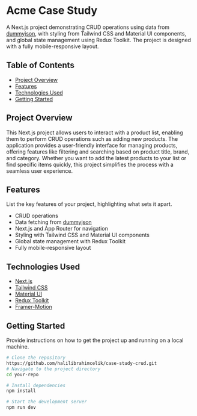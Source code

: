 # Acme Case Study

A Next.js project demonstrating CRUD operations using data from [dummyjson](https://dummyjson.com/docs/products), with styling from Tailwind CSS and Material UI components, and global state management using Redux Toolkit. The project is designed with a fully mobile-responsive layout.

## Table of Contents

- [Project Overview](#project-overview)
- [Features](#features)
- [Technologies Used](#technologies-used)
- [Getting Started](#getting-started)


## Project Overview

This Next.js project allows users to interact with a product list, enabling them to perform CRUD operations such as adding new products. The application provides a user-friendly interface for managing products, offering features like filtering and searching based on product title, brand, and category. Whether you want to add the latest products to your list or find specific items quickly, this project simplifies the process with a seamless user experience.

## Features

List the key features of your project, highlighting what sets it apart.

- CRUD operations
- Data fetching from [dummyjson](https://dummyjson.com/docs/products)
- Next.js and App Router for navigation
- Styling with Tailwind CSS and Material UI components
- Global state management with Redux Toolkit
- Fully mobile-responsive layout

## Technologies Used

- [Next.js](https://nextjs.org/)
- [Tailwind CSS](https://tailwindcss.com/)
- [Material UI](https://material-ui.com/)
- [Redux Toolkit](https://redux-toolkit.js.org/)
- [Framer-Motion](https://www.framer.com/)

## Getting Started

Provide instructions on how to get the project up and running on a local machine.

```bash
# Clone the repository
https://github.com/halilibrahimcelik/case-study-crud.git
# Navigate to the project directory
cd your-repo

# Install dependencies
npm install

# Start the development server
npm run dev
